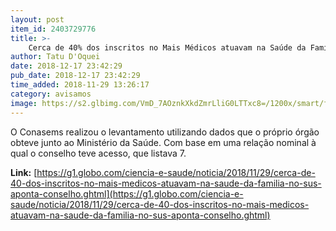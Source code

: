 ```yaml
---
layout: post
item_id: 2403729776
title: >-
    Cerca de 40% dos inscritos no Mais Médicos atuavam na Saúde da Família no SUS, aponta conselho
author: Tatu D'Oquei
date: 2018-12-17 23:42:29
pub_date: 2018-12-17 23:42:29
time_added: 2018-11-29 13:26:17
category: avisamos
image: https://s2.glbimg.com/VmD_7AOznkXkdZmrLliG0LTTxc8=/1200x/smart/filters:cover():strip_icc()/s.glbimg.com/jo/g1/f/original/2015/07/29/atendimento_2.jpg
---
```


O Conasems realizou o levantamento utilizando dados que o próprio órgão obteve junto ao Ministério da Saúde. Com base em uma relação nominal à qual o conselho teve acesso, que listava 7.

**Link:** [https://g1.globo.com/ciencia-e-saude/noticia/2018/11/29/cerca-de-40-dos-inscritos-no-mais-medicos-atuavam-na-saude-da-familia-no-sus-aponta-conselho.ghtml](https://g1.globo.com/ciencia-e-saude/noticia/2018/11/29/cerca-de-40-dos-inscritos-no-mais-medicos-atuavam-na-saude-da-familia-no-sus-aponta-conselho.ghtml)

